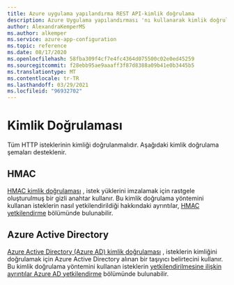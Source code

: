 ```yaml
---
title: Azure uygulama yapılandırma REST API-kimlik doğrulama
description: Azure Uygulama yapılandırması 'nı kullanarak kimlik doğrulaması için başvuru sayfaları REST API
author: AlexandraKemperMS
ms.author: alkemper
ms.service: azure-app-configuration
ms.topic: reference
ms.date: 08/17/2020
ms.openlocfilehash: 58fba309f4cf7e4fc4364d075500c02e0ed45259
ms.sourcegitcommit: f28ebb95ae9aaaff3f87d8388a09b41e0b3445b5
ms.translationtype: MT
ms.contentlocale: tr-TR
ms.lasthandoff: 03/29/2021
ms.locfileid: "96932702"
---
```

# <a name="authentication"></a>Kimlik Doğrulaması

Tüm HTTP isteklerinin kimliği doğrulanmalıdır. Aşağıdaki kimlik doğrulama şemaları desteklenir.

## <a name="hmac"></a>HMAC

[HMAC kimlik doğrulaması](./rest-api-authentication-hmac.md) , istek yüklerini imzalamak için rastgele oluşturulmuş bir gizli anahtar kullanır. Bu kimlik doğrulama yöntemini kullanan isteklerin nasıl yetkilendirildiği hakkındaki ayrıntılar, [HMAC yetkilendirme](./rest-api-authorization-hmac.md) bölümünde bulunabilir.

## <a name="azure-active-directory"></a>Azure Active Directory

[Azure Active Directory (Azure AD) kimlik doğrulaması](../active-directory/authentication/overview-authentication.md) , isteklerin kimliğini doğrulamak için Azure Active Directory alınan bir taşıyıcı belirtecini kullanır. Bu kimlik doğrulama yöntemini kullanan isteklerin [yetkilendirilmesine ilişkin ayrıntılar Azure AD yetkilendirme](./rest-api-authorization-azure-ad.md) bölümünde bulunabilir.